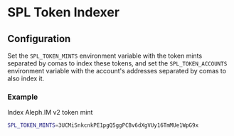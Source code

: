 # SPL Token Indexer

## Configuration

Set the `SPL_TOKEN_MINTS` environment variable with the token mints
separated by comas to index these tokens, and set the `SPL_TOKEN_ACCOUNTS`
environment variable with the account's addresses separated by comas to also
index it.

### Example

Index Aleph.IM v2 token mint

``` sh
SPL_TOKEN_MINTS=3UCMiSnkcnkPE1pgQ5ggPCBv6dXgVUy16TmMUe1WpG9x
```


